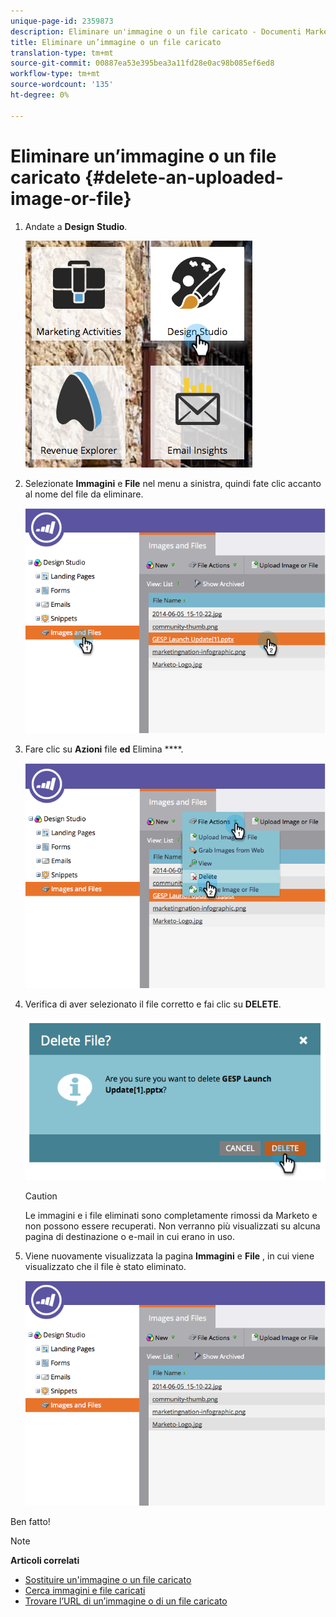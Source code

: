 ```yaml
---
unique-page-id: 2359873
description: Eliminare un'immagine o un file caricato - Documenti Marketo - Documentazione prodotto
title: Eliminare un’immagine o un file caricato
translation-type: tm+mt
source-git-commit: 00887ea53e395bea3a11fd28e0ac98b085ef6ed8
workflow-type: tm+mt
source-wordcount: '135'
ht-degree: 0%

---
```



# Eliminare un’immagine o un file caricato {#delete-an-uploaded-image-or-file}

1. Andate a **Design** **Studio**.

   ![](assets/designstudio-5.png)

1. Selezionate **Immagini** e **File** nel menu a sinistra, quindi fate clic accanto al nome del file da eliminare.

   ![](assets/image2014-9-16-11-3a18-3a15.png)

1. Fare clic su **Azioni** file **ed** Elimina ****.

   ![](assets/image2014-9-16-11-3a18-3a22.png)

1. Verifica di aver selezionato il file corretto e fai clic su **DELETE**.

   ![](assets/image2014-9-16-11-3a18-3a30.png)

   >[!CAUTION]
   >
   >Le immagini e i file eliminati sono completamente rimossi da Marketo e non possono essere recuperati.  Non verranno più visualizzati su alcuna pagina di destinazione o e-mail in cui erano in uso.

1. Viene nuovamente visualizzata la pagina **Immagini** e **File** , in cui viene visualizzato che il file è stato eliminato.

   ![](assets/image2014-9-16-11-3a19-3a0.png)

Ben fatto!

>[!NOTE]
>
>**Articoli correlati**
>
>* [Sostituire un&#39;immagine o un file caricato](replace-an-uploaded-image-or-file.md)
>* [Cerca immagini e file caricati](search-uploaded-images-and-files.md)
>* [Trovare l’URL di un’immagine o di un file caricato](find-the-url-of-an-uploaded-image-or-file.md)

>



